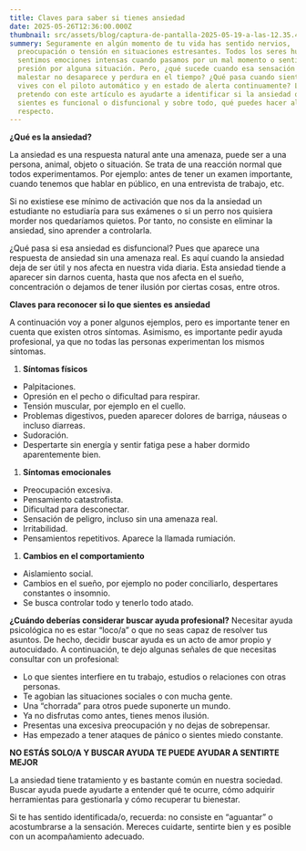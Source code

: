 ```yaml
---
title: Claves para saber si tienes ansiedad
date: 2025-05-26T12:36:00.000Z
thumbnail: src/assets/blog/captura-de-pantalla-2025-05-19-a-las-12.35.44.png
summery: Seguramente en algún momento de tu vida has sentido nervios,
  preocupación o tensión en situaciones estresantes. Todos los seres humanos
  sentimos emociones intensas cuando pasamos por un mal momento o sentimos
  presión por alguna situación. Pero, ¿qué sucede cuando esa sensación de
  malestar no desaparece y perdura en el tiempo? ¿Qué pasa cuando sientes que
  vives con el piloto automático y en estado de alerta continuamente? Lo que
  pretendo con este artículo es ayudarte a identificar si la ansiedad que
  sientes es funcional o disfuncional y sobre todo, qué puedes hacer al
  respecto.
---
```



**¿Qué es la ansiedad?** 

La ansiedad es una respuesta natural ante una amenaza, puede ser a una persona, animal, objeto o situación. Se trata de una reacción normal que todos experimentamos. Por ejemplo: antes de tener un examen importante, cuando tenemos que hablar en público, en una entrevista de trabajo, etc.

Si no existiese ese mínimo de activación que nos da la ansiedad un estudiante no estudiaría para sus exámenes o si un perro nos quisiera morder nos quedaríamos quietos. Por tanto, no consiste en eliminar la ansiedad, sino aprender a controlarla. 

¿Qué pasa si esa ansiedad es disfuncional? Pues que aparece una respuesta de ansiedad sin una amenaza real. Es aquí cuando la ansiedad deja de ser útil y nos afecta en nuestra vida diaria. Esta ansiedad tiende a aparecer sin darnos cuenta, hasta que nos afecta en el sueño, concentración o dejamos de tener ilusión por ciertas cosas, entre otros.

**Claves para reconocer si lo que sientes es ansiedad** 

A continuación voy a poner algunos ejemplos, pero es importante tener en cuenta que existen otros síntomas. Asimismo, es importante pedir ayuda profesional, ya que no todas las personas experimentan los mismos síntomas.

1. **Síntomas físicos**

* Palpitaciones. 
* Opresión en el pecho o dificultad para respirar.
* Tensión muscular, por ejemplo en el cuello.
* Problemas digestivos, pueden aparecer dolores de barriga, náuseas o incluso diarreas.
* Sudoración.
* Despertarte sin energía y sentir fatiga pese a haber dormido aparentemente bien.

1. **Síntomas emocionales**

* Preocupación excesiva.
* Pensamiento catastrofista.
* Dificultad para desconectar.
* Sensación de peligro, incluso sin una amenaza real.
* Irritabilidad.
* Pensamientos repetitivos. Aparece la llamada rumiación.

1. **Cambios en el comportamiento**

* Aislamiento social.
* Cambios en el sueño, por ejemplo no poder conciliarlo, despertares constantes o insomnio.
* Se busca controlar todo y tenerlo todo atado.

**¿Cuándo deberías considerar buscar ayuda profesional?**
Necesitar ayuda psicológica no es estar “loco/a” o que no seas capaz de resolver tus asuntos. De hecho, decidir buscar ayuda es un acto de amor propio y autocuidado. A continuación, te dejo algunas señales de que necesitas consultar con un profesional:

* Lo que sientes interfiere en tu trabajo, estudios o relaciones con otras personas.
* Te agobian las situaciones sociales o con mucha gente.
* Una “chorrada” para otros puede suponerte un mundo.
* Ya no disfrutas como antes, tienes menos ilusión.
* Presentas una excesiva preocupación y no dejas de sobrepensar.
* Has empezado a tener ataques de pánico o sientes miedo constante.

**NO ESTÁS SOLO/A Y BUSCAR AYUDA TE PUEDE AYUDAR A SENTIRTE MEJOR**

La ansiedad tiene tratamiento y es bastante común en nuestra sociedad. Buscar ayuda puede ayudarte a entender qué te ocurre, cómo adquirir herramientas para gestionarla y cómo recuperar tu bienestar.

Si te has sentido identificada/o, recuerda: no consiste en “aguantar” o acostumbrarse a la sensación. Mereces cuidarte, sentirte bien y es posible con un acompañamiento adecuado.
